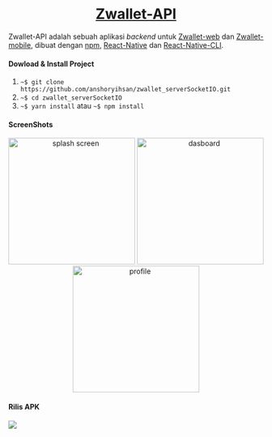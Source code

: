 <h1 align="center"><a href="#">Zwallet-API</a></h1>

Zwallet-API adalah sebuah aplikasi _backend_ untuk [Zwallet-web](https://github.com/anshoryihsan/zwallet-web.git) dan [Zwallet-mobile](https://github.com/anshoryihsan/react-native-wallet.git), dibuat dengan [npm](https://nodejs.org/en/download/), [React-Native](https://reactnative.dev/docs/getting-started) dan [React-Native-CLI](https://www.npmjs.com/package/react-native-cli).

#### Dowload & Install Project

1. `~$ git clone https://github.com/anshoryihsan/zwallet_serverSocketIO.git`
2. `~$ cd zwallet_serverSocketIO`
3. `~$ yarn install` atau `~$ npm install`

#### ScreenShots

<div align="center">
	<img width="250" src"https://github.com/anshoryihsan/react-native-wallet/blob/master/src/assets/img/zwallet/zwallet-mobile-splash_screen.jpg" alt="splash screen"/>
    <img width="250" src"https://github.com/anshoryihsan/react-native-wallet/blob/master/src/assets/img/zwallet/zwallet-mobile-dashboard.jpg" alt="dasboard"/>
    <img width="250" src"https://github.com/anshoryihsan/react-native-wallet/blob/master/src/assets/img/zwallet/zwallet-mobile-profile.jpg" alt="profile"/>
</div>

#### Rilis APK

<a href="https://drive.google.com/file/d/1P9qeVDO51N7HxQMm84b5df9vUa8Z3c1g/view?usp=sharing">
	<img src="https://img.shields.io/badge/Download%20on%20the-Google%20Drive-blue.svg?style=popout&logo=google-drive"/>
</a>
